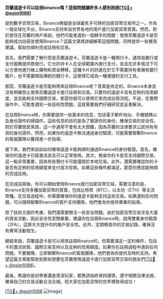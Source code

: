 **芬蘭遠遊卡可以註冊binance嗎？這個問題讓許多人感到困惑[[TG💪+ @esim1088](https://t.me/s/esim1088)]**

提到數字貨幣交易，Binance無疑是全球最炙手可熱的加密貨幣交易所之一。作為一個全球化平台，Binance支持來自世界各地的用戶進行加密貨幣買賣。然而，對於居住在芬蘭的用戶來說，他們可能會遇到一個棘手的問題：使用芬蘭遠遊卡是否能夠成功註冊並使用Binance？這篇文章將詳細解答這個問題，同時提供一些實用建議，幫助你順利完成註冊和交易。

首先，我們需要了解什麼是芬蘭遠遊卡。芬蘭遠遊卡是一種預付卡，通常由銀行或支付服務提供商發行。它允許持卡人在全球範圍內進行支付，並且在許多情況下可以方便地進行線上購物和資金轉移。這種卡片的好處在於它不需要持有者擁有銀行賬戶，也不需要開設傳統的銀行卡，這使得它成為一種便捷的支付工具。

那麼，芬蘭遠遊卡是否能夠用來註冊Binance呢？答案是肯定的。Binance本身並沒有明確禁止使用芬蘭遠遊卡進行註冊和交易。只要你的遠遊卡具有足夠的信用額度，並且能夠支持國際交易，那麼你就可以使用它來完成註冊流程。不過，在實際操作中，可能會遇到一些技術性問題，這就需要我們仔細研究並妥善解決。

在註冊Binance時，你需要提供一些基本的信息，包括電子郵件地址、手機號碼以及身份證件的掃描件。這些信息的目的是為了驗證你的身份，確保交易的安全性。對於芬蘭居民來說，這一步通常不會有太大困難，因為芬蘭的法律要求公民持有有效的身份證件。然而，如果你的遠遊卡無法通過身份驗證，可能需要聯繫Binance的客服團隊以獲得進一步指導。

接下來，我們來談談如何確保遠遊卡能夠順利通過Binance的身份驗證。首先，確保你的遠遊卡已經激活並且可以正常使用。其次，檢查你的卡是否支持國際交易，這一點非常重要，因為有些預付卡可能僅限於本地交易。此外，還需要確認你的卡是否有足夠的信用額度來支付首次存款。如果這些條件都滿足，那麼你應該能夠順利完成註冊。

在完成註冊後，你可以開始使用Binance進行加密貨幣交易。需要注意的是，Binance支持多種加密貨幣的買賣，包括比特幣（BTC）、以太坊（ETH）等主流幣種。在交易過程中，你需要確保你的遠遊卡能夠支持這些交易。如果遇到任何問題，可以隨時聯繫Binance的客戶支持團隊，他們會為你提供專業的指導。

除了技術方面的考慮，我們還需要關注一些安全問題。由於加密貨幣交易涉及大量的資金流動，因此安全性至關重要。建議你在註冊Binance時，啟用雙重身份驗證（2FA），這將大大提升你的帳戶安全性。此外，定期檢查你的交易記錄，確保沒有異常活動發生。

總結來說，芬蘭遠遊卡是可以用來註冊Binance的，但需要滿足一定的條件，包括卡的激活狀態、國際交易支持以及足夠的信用額度。如果你在註冊過程中遇到任何問題，不要猶豫，立即聯繫Binance的客服團隊，他們會為你提供及時的支持。希望這篇文章能幫助到那些想要在芬蘭使用遠遊卡進行加密貨幣交易的朋友們[[TG💪+ @esim1088](https://t.me/s/esim1088)]。

最後，無論你是初學者還是資深玩家，都應該始終保持謹慎，遵守相關法律法規，確保自己的交易活動合法合規。祝大家在加密貨幣的世界裡取得成功！

[[TG💪+ @esim1088](https://t.me/s/esim1088) ![Image](https://i.postimg.cc/4NQfJmqS/Snipaste-2025-05-13-00-14-12.png)]